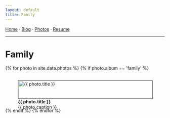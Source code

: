 ```yaml
---
layout: default
title: Family
---
```


<nav>
  <a href="{{ '/' | relative_url }}">Home</a> ·
  <a href="{{ '/blog/' | relative_url }}">Blog</a> ·
  <a href="{{ '/gallery/' | relative_url }}">Photos</a> ·
  <a href="{{ '/resume/' | relative_url }}">Resume</a>
  <hr />
</nav>

# Family

<div style="display:grid;grid-template-columns:repeat(auto-fill,minmax(260px,1fr));gap:16px;">
{% for photo in site.data.photos %}
  {% if photo.album == 'family' %}
  <figure>
    <img src="{{ photo.url }}" alt="{{ photo.title }}" style="width:100%;height:auto;border:1px solid #444;"/>
    <figcaption><strong>{{ photo.title }}</strong><br/>{{ photo.caption }}</figcaption>
  </figure>
  {% endif %}
{% endfor %}
</div>


